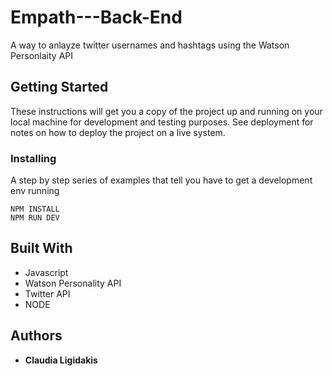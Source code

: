 # Empath---Back-End

A way to anlayze twitter usernames and hashtags using the Watson Personlaity API

## Getting Started

These instructions will get you a copy of the project up and running on your local machine for development and testing purposes. See deployment for notes on how to deploy the project on a live system.

### Installing

A step by step series of examples that tell you have to get a development env running

```
NPM INSTALL
NPM RUN DEV
```

## Built With

* Javascript
* Watson Personality API
* Twitter API
* NODE

## Authors

* **Claudia Ligidakis** 
